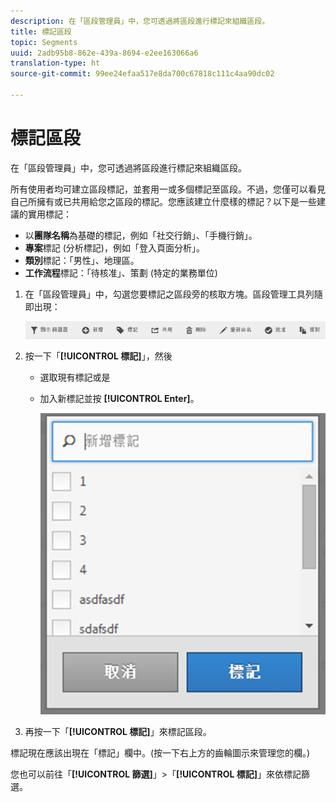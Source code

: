 ```yaml
---
description: 在「區段管理員」中，您可透過將區段進行標記來組織區段。
title: 標記區段
topic: Segments
uuid: 2adb95b8-862e-439a-8694-e2ee163066a6
translation-type: ht
source-git-commit: 99ee24efaa517e8da700c67818c111c4aa90dc02

---
```



# 標記區段

在「區段管理員」中，您可透過將區段進行標記來組織區段。

所有使用者均可建立區段標記，並套用一或多個標記至區段。不過，您僅可以看見自己所擁有或已共用給您之區段的標記。您應該建立什麼樣的標記？以下是一些建議的實用標記：

* 以&#x200B;**團隊名稱**&#x200B;為基礎的標記，例如「社交行銷」、「手機行銷」。
* **專案**&#x200B;標記 (分析標記)，例如「登入頁面分析」。
* **類別**&#x200B;標記：「男性」、地理區。
* **工作流程**&#x200B;標記：「待核准」、策劃 (特定的業務單位)

1. 在「區段管理員」中，勾選您要標記之區段旁的核取方塊。區段管理工具列隨即出現：

   ![](assets/segment_mgmt_toolbar.png)

1. 按一下「**[!UICONTROL 標記]**」，然後

   * 選取現有標記或是
   * 加入新標記並按 **[!UICONTROL Enter]**。

      ![](assets/tagging_ui.png)

1. 再按一下「**[!UICONTROL 標記]**」來標記區段。

標記現在應該出現在「標記」欄中。(按一下右上方的齒輪圖示來管理您的欄。)

您也可以前往「**[!UICONTROL 篩選]**」>「**[!UICONTROL 標記]**」來依標記篩選。
